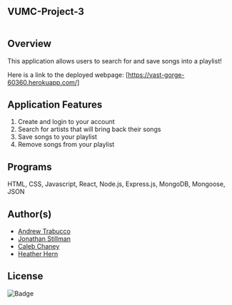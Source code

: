## VUMC-Project-3
![]()
## Overview
This application allows users to search for and save songs into a playlist! 

Here is a link to the deployed webpage: [https://vast-gorge-60360.herokuapp.com/]

## Application Features
1) Create and login to your account 
2) Search for artists that will bring back their songs
3) Save songs to your playlist
4) Remove songs from your playlist

## Programs 
HTML, CSS, Javascript, React, Node.js, Express.js, MongoDB, Mongoose, JSON


## Author(s)
* [Andrew Trabucco](https://github.com/andrewtrabucco)
* [Jonathan Stillman](https://github.com/JonathanStillman)
* [Caleb Chaney](https://github.com/Cachamoe)
* [Heather Hern](http://github.com/heatherhern)

## License
![Badge](https://img.shields.io/badge/license-MIT-<green>) 


